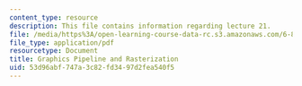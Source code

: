 ```yaml
---
content_type: resource
description: This file contains information regarding lecture 21.
file: /media/https%3A/open-learning-course-data-rc.s3.amazonaws.com/6-837-computer-graphics-fall-2012/53d96abf747a3c82fd3497d2fea540f5_MIT6_837F12_Lec21.pdf
file_type: application/pdf
resourcetype: Document
title: Graphics Pipeline and Rasterization
uid: 53d96abf-747a-3c82-fd34-97d2fea540f5
---
```

